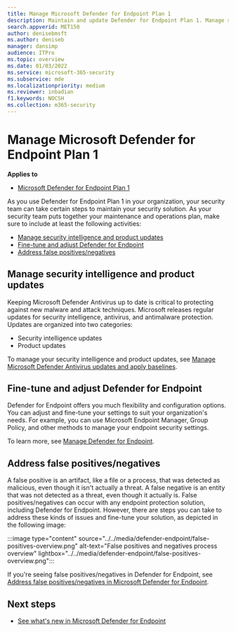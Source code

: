 ```yaml
---
title: Manage Microsoft Defender for Endpoint Plan 1
description: Maintain and update Defender for Endpoint Plan 1. Manage settings, get updates, and address false positives/negatives.
search.appverid: MET150 
author: denisebmsft
ms.author: deniseb
manager: dansimp 
audience: ITPro
ms.topic: overview
ms.date: 01/03/2022
ms.service: microsoft-365-security
ms.subservice: mde
ms.localizationpriority: medium
ms.reviewer: inbadian
f1.keywords: NOCSH
ms.collection: m365-security
---
```


# Manage Microsoft Defender for Endpoint Plan 1

**Applies to**
- [Microsoft Defender for Endpoint Plan 1](https://go.microsoft.com/fwlink/p/?linkid=2154037)

As you use Defender for Endpoint Plan 1 in your organization, your security team can take certain steps to maintain your security solution. As your security team puts together your maintenance and operations plan, make sure to include at least the following activities:

- [Manage security intelligence and product updates](#manage-security-intelligence-and-product-updates)
- [Fine-tune and adjust Defender for Endpoint](#fine-tune-and-adjust-defender-for-endpoint)
- [Address false positives/negatives](#address-false-positivesnegatives)

## Manage security intelligence and product updates

Keeping Microsoft Defender Antivirus up to date is critical to protecting against new malware and attack techniques. Microsoft releases regular updates for security intelligence, antivirus, and antimalware protection. Updates are organized into two categories: 

- Security intelligence updates
- Product updates 

To manage your security intelligence and product updates, see [Manage Microsoft Defender Antivirus updates and apply baselines](manage-updates-baselines-microsoft-defender-antivirus.md).

## Fine-tune and adjust Defender for Endpoint

Defender for Endpoint offers you much flexibility and configuration options. You can adjust and fine-tune your settings to suit your organization's needs. For example, you can use Microsoft Endpoint Manager, Group Policy, and other methods to manage your endpoint security settings. 

To learn more, see [Manage Defender for Endpoint](manage-mde-post-migration.md).

## Address false positives/negatives

A false positive is an artifact, like a file or a process, that was detected as malicious, even though it isn't actually a threat. A false negative is an entity that was not detected as a threat, even though it actually is. False positives/negatives can occur with any endpoint protection solution, including Defender for Endpoint. However, there are steps you can take to address these kinds of issues and fine-tune your solution, as depicted in the following image:

:::image type="content" source="../../media/defender-endpoint/false-positives-overview.png" alt-text="False positives and negatives process overview" lightbox="../../media/defender-endpoint/false-positives-overview.png":::

If you're seeing false positives/negatives in Defender for Endpoint, see [Address false positives/negatives in Microsoft Defender for Endpoint](defender-endpoint-false-positives-negatives.md).

## Next steps

- [See what's new in Microsoft Defender for Endpoint](whats-new-in-microsoft-defender-endpoint.md)